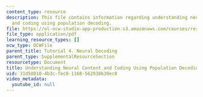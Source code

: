 ```yaml
---
content_type: resource
description: This file contains information regarding understanding neural content
  and coding using population decoding.
file: https://ol-ocw-studio-app-production.s3.amazonaws.com/courses/res-9-003-brains-minds-and-machines-summer-course-summer-2015/31d580104b3cfec81168562938b30ec8_MITRES_9_003SUM15_tut4.pdf
file_type: application/pdf
learning_resource_types: []
ocw_type: OCWFile
parent_title: Tutorial 4. Neural Decoding
parent_type: SupplementalResourceSection
resourcetype: Document
title: Understanding Neural Content and Coding Using Population Decoding
uid: 31d58010-4b3c-fec8-1168-562938b30ec8
video_metadata:
  youtube_id: null
---
```

